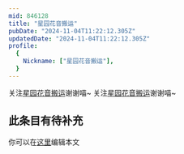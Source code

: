 ```yaml
---
mid: 846128
title: "星园花音搬运"
pubDate: "2024-11-04T11:22:12.305Z"
updatedDate: "2024-11-04T11:22:12.305Z"
profile:
  {
    Nickname: ["星园花音搬运"],
  }
---
```


关注[星园花音搬运](https://space.bilibili.com/846128)谢谢喵~ 关注[星园花音搬运](https://space.bilibili.com/846128)谢谢喵~

## 此条目有待补充
你可以在[这里](https://github.com/Yuhanawa/VTuber.ICU-Content/edit/master/v/星园花音搬运/index.md)编辑本文
